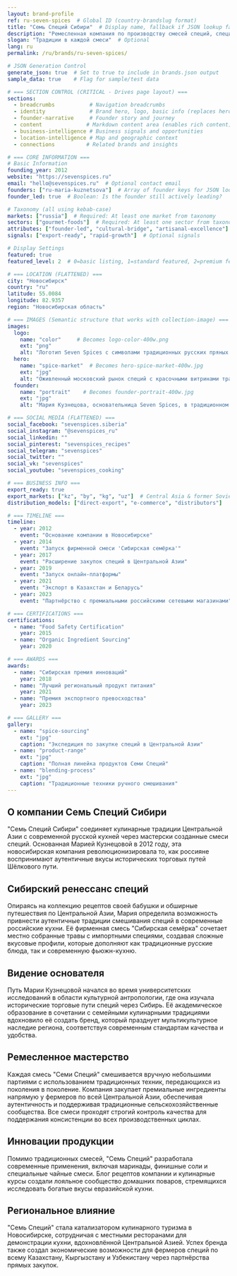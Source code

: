 ```yaml
---
layout: brand-profile
ref: ru-seven-spices  # Global ID (country-brandslug format)
title: "Семь Специй Сибири"  # Display name, fallback if JSON lookup fails
description: "Ремесленная компания по производству смесей специй, специализирующаяся на традиционных сибирских и центральноазиатских комбинациях специй для современной русской кухни."
slogan: "Традиции в каждой смеси"  # Optional
lang: ru
permalink: /ru/brands/ru-seven-spices/

# JSON Generation Control
generate_json: true  # Set to true to include in brands.json output
sample_data: true    # Flag for sample/test data

# === SECTION CONTROL (CRITICAL - Drives page layout) ===
sections:
  - breadcrumbs           # Navigation breadcrumbs
  - identity              # Brand hero, logo, basic info (replaces hero)
  - founder-narrative     # Founder story and journey
  - content              # Markdown content area (enables rich content)
  - business-intelligence # Business signals and opportunities
  - location-intelligence # Map and geographic context
  - connections          # Related brands and insights

# === CORE INFORMATION ===
# Basic Information
founding_year: 2012
website: "https://sevenspices.ru"
email: "hello@sevenspices.ru"  # Optional contact email
founders: ["ru-maria-kuznetsova"]  # Array of founder keys for JSON lookup
founder_led: true  # Boolean: Is the founder still actively leading?

# Taxonomy (all using kebab-case)
markets: ["russia"]  # Required: At least one market from taxonomy
sectors: ["gourmet-foods"]  # Required: At least one sector from taxonomy
attributes: ["founder-led", "cultural-bridge", "artisanal-excellence"]  # Optional attributes
signals: ["export-ready", "rapid-growth"]  # Optional signals

# Display Settings
featured: true
featured_level: 2  # 0=basic listing, 1=standard featured, 2=premium featured

# === LOCATION (FLATTENED) ===
city: "Новосибирск"
country: "ru"
latitude: 55.0084
longitude: 82.9357
region: "Новосибирская область"

# === IMAGES (Semantic structure that works with collection-image) ===
images:
  logo:
    name: "color"     # Becomes logo-color-400w.png
    ext: "png"
    alt: "Логотип Seven Spices с символами традиционных русских пряных смесей, кириллическим текстом и теплыми земляными цветами"
  hero:
    name: "spice-market"  # Becomes hero-spice-market-400w.jpg
    ext: "jpg"
    alt: "Оживленный московский рынок специй с красочными витринами традиционных русских пряностей и продукцией Seven Spices на видном месте среди рыночных прилавков"
  founder:
    name: "portrait"    # Becomes founder-portrait-400w.jpg
    ext: "jpg"
    alt: "Мария Кузнецова, основательница Seven Spices, в традиционном русском платье тщательно отмеряет ароматные пряные смеси в своей мастерской в окружении старинных книг рецептов"

# === SOCIAL MEDIA (FLATTENED) ===
social_facebook: "sevenspices.siberia"
social_instagram: "@sevenspices_ru"
social_linkedin: ""
social_pinterest: "sevenspices_recipes"
social_telegram: "sevenspices"
social_twitter: ""
social_vk: "sevenspices"
social_youtube: "sevenspices_cooking"

# === BUSINESS INFO ===
export_ready: true
export_markets: ["kz", "by", "kg", "uz"]  # Central Asia & former Soviet states
distribution_models: ["direct-export", "e-commerce", "distributors"]

# === TIMELINE ===
timeline:
  - year: 2012
    event: "Основание компании в Новосибирске"
  - year: 2014
    event: "Запуск фирменной смеси 'Сибирская семёрка'"
  - year: 2017
    event: "Расширение закупок специй в Центральной Азии"
  - year: 2019
    event: "Запуск онлайн-платформы"
  - year: 2021
    event: "Экспорт в Казахстан и Беларусь"
  - year: 2023
    event: "Партнёрство с премиальными российскими сетевыми магазинами"

# === CERTIFICATIONS ===
certifications:
  - name: "Food Safety Certification"
    year: 2015
  - name: "Organic Ingredient Sourcing"
    year: 2020

# === AWARDS ===
awards:
  - name: "Сибирская премия инноваций"
    year: 2018
  - name: "Лучший региональный продукт питания"
    year: 2021
  - name: "Премия экспортного превосходства"
    year: 2023

# === GALLERY ===
gallery:
  - name: "spice-sourcing"
    ext: "jpg"
    caption: "Экспедиция по закупке специй в Центральной Азии"
  - name: "product-range"
    ext: "jpg"
    caption: "Полная линейка продуктов Семи Специй"
  - name: "blending-process"
    ext: "jpg"
    caption: "Традиционные техники ручного смешивания"
---
```


## О компании Семь Специй Сибири

"Семь Специй Сибири" соединяет кулинарные традиции Центральной Азии с современной русской кухней через мастерски созданные смеси специй. Основанная Марией Кузнецовой в 2012 году, эта новосибирская компания революционизировала то, как россияне воспринимают аутентичные вкусы исторических торговых путей Шёлкового пути.

## Сибирский ренессанс специй

Опираясь на коллекцию рецептов своей бабушки и обширные путешествия по Центральной Азии, Мария определила возможность привнести аутентичные традиции смешивания специй в современные российские кухни. Её фирменная смесь "Сибирская семёрка" сочетает местно собранные травы с импортными специями, создавая сложные вкусовые профили, которые дополняют как традиционные русские блюда, так и современную фьюжн-кухню.

## Видение основателя

Путь Марии Кузнецовой начался во время университетских исследований в области культурной антропологии, где она изучала исторические торговые пути специй через Сибирь. Её академическое образование в сочетании с семейными кулинарными традициями вдохновило её создать бренд, который празднует мультикультурное наследие региона, соответствуя современным стандартам качества и удобства.

## Ремесленное мастерство

Каждая смесь "Семи Специй" смешивается вручную небольшими партиями с использованием традиционных техник, передающихся из поколения в поколение. Компания закупает премиальные ингредиенты напрямую у фермеров по всей Центральной Азии, обеспечивая аутентичность и поддерживая традиционные сельскохозяйственные сообщества. Все смеси проходят строгий контроль качества для поддержания консистенции во всех производственных циклах.

## Инновации продукции

Помимо традиционных смесей, "Семь Специй" разработала современные применения, включая маринады, финишные соли и специальные чайные смеси. Блог рецептов компании и кулинарные курсы создали лояльное сообщество домашних поваров, стремящихся исследовать богатые вкусы евразийской кухни.

## Региональное влияние

"Семь Специй" стала катализатором кулинарного туризма в Новосибирске, сотрудничая с местными ресторанами для демонстрации кухни, вдохновлённой Центральной Азией. Успех бренда также создал экономические возможности для фермеров специй по всему Казахстану, Кыргызстану и Узбекистану через партнёрства прямых закупок.
